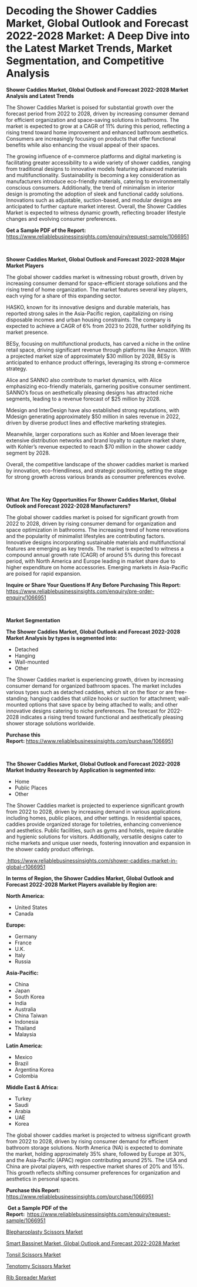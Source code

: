<p><h1>Decoding the Shower Caddies Market, Global Outlook and Forecast 2022-2028 Market: A Deep Dive into the Latest Market Trends, Market Segmentation, and Competitive Analysis</h1></p><p><strong>Shower Caddies Market, Global Outlook and Forecast 2022-2028 Market Analysis and Latest Trends</strong></p>
<p><p>The Shower Caddies Market is poised for substantial growth over the forecast period from 2022 to 2028, driven by increasing consumer demand for efficient organization and space-saving solutions in bathrooms. The market is expected to grow at a CAGR of 11% during this period, reflecting a rising trend toward home improvement and enhanced bathroom aesthetics. Consumers are increasingly focusing on products that offer functional benefits while also enhancing the visual appeal of their spaces.</p><p>The growing influence of e-commerce platforms and digital marketing is facilitating greater accessibility to a wide variety of shower caddies, ranging from traditional designs to innovative models featuring advanced materials and multifunctionality. Sustainability is becoming a key consideration as manufacturers introduce eco-friendly materials, catering to environmentally conscious consumers. Additionally, the trend of minimalism in interior design is promoting the adoption of sleek and functional caddy solutions. Innovations such as adjustable, suction-based, and modular designs are anticipated to further capture market interest. Overall, the Shower Caddies Market is expected to witness dynamic growth, reflecting broader lifestyle changes and evolving consumer preferences.</p></p>
<p><strong>Get a Sample PDF of the Report:&nbsp;</strong> <a href="https://www.reliablebusinessinsights.com/enquiry/request-sample/1066951">https://www.reliablebusinessinsights.com/enquiry/request-sample/1066951</a></p>
<p>&nbsp;</p>
<p><strong>Shower Caddies Market, Global Outlook and Forecast 2022-2028 Major Market Players</strong></p>
<p><p>The global shower caddies market is witnessing robust growth, driven by increasing consumer demand for space-efficient storage solutions and the rising trend of home organization. The market features several key players, each vying for a share of this expanding sector.</p><p>HASKO, known for its innovative designs and durable materials, has reported strong sales in the Asia-Pacific region, capitalizing on rising disposable incomes and urban housing constraints. The company is expected to achieve a CAGR of 6% from 2023 to 2028, further solidifying its market presence.</p><p>BESy, focusing on multifunctional products, has carved a niche in the online retail space, driving significant revenue through platforms like Amazon. With a projected market size of approximately $30 million by 2028, BESy is anticipated to enhance product offerings, leveraging its strong e-commerce strategy.</p><p>Alice and SANNO also contribute to market dynamics, with Alice emphasizing eco-friendly materials, garnering positive consumer sentiment. SANNO’s focus on aesthetically pleasing designs has attracted niche segments, leading to a revenue forecast of $25 million by 2028.</p><p>Mdesign and InterDesign have also established strong reputations, with Mdesign generating approximately $50 million in sales revenue in 2022, driven by diverse product lines and effective marketing strategies.</p><p>Meanwhile, larger corporations such as Kohler and Moen leverage their extensive distribution networks and brand loyalty to capture market share, with Kohler’s revenue expected to reach $70 million in the shower caddy segment by 2028.</p><p>Overall, the competitive landscape of the shower caddies market is marked by innovation, eco-friendliness, and strategic positioning, setting the stage for strong growth across various brands as consumer preferences evolve.</p></p>
<p>&nbsp;</p>
<p><strong>What Are The Key Opportunities For Shower Caddies Market, Global Outlook and Forecast 2022-2028 Manufacturers?</strong></p>
<p><p>The global shower caddies market is poised for significant growth from 2022 to 2028, driven by rising consumer demand for organization and space optimization in bathrooms. The increasing trend of home renovations and the popularity of minimalist lifestyles are contributing factors. Innovative designs incorporating sustainable materials and multifunctional features are emerging as key trends. The market is expected to witness a compound annual growth rate (CAGR) of around 5% during this forecast period, with North America and Europe leading in market share due to higher expenditure on home accessories. Emerging markets in Asia-Pacific are poised for rapid expansion.</p></p>
<p><strong>Inquire or Share Your Questions If Any Before Purchasing This Report:</strong> <a href="https://www.reliablebusinessinsights.com/enquiry/pre-order-enquiry/1066951">https://www.reliablebusinessinsights.com/enquiry/pre-order-enquiry/1066951</a></p>
<p>&nbsp;</p>
<p><strong>Market Segmentation</strong></p>
<p><strong>The Shower Caddies Market, Global Outlook and Forecast 2022-2028 Market Analysis by types is segmented into:</strong></p>
<p><ul><li>Detached</li><li>Hanging</li><li>Wall-mounted</li><li>Other</li></ul></p>
<p><p>The Shower Caddies market is experiencing growth, driven by increasing consumer demand for organized bathroom spaces. The market includes various types such as detached caddies, which sit on the floor or are free-standing; hanging caddies that utilize hooks or suction for attachment; wall-mounted options that save space by being attached to walls; and other innovative designs catering to niche preferences. The forecast for 2022-2028 indicates a rising trend toward functional and aesthetically pleasing shower storage solutions worldwide.</p></p>
<p><strong>Purchase this Report:&nbsp;</strong><a href="https://www.reliablebusinessinsights.com/purchase/1066951">https://www.reliablebusinessinsights.com/purchase/1066951</a></p>
<p>&nbsp;</p>
<p><strong>The Shower Caddies Market, Global Outlook and Forecast 2022-2028 Market Industry Research by Application is segmented into:</strong></p>
<p><ul><li>Home</li><li>Public Places</li><li>Other</li></ul></p>
<p><p>The Shower Caddies market is projected to experience significant growth from 2022 to 2028, driven by increasing demand in various applications including homes, public places, and other settings. In residential spaces, caddies provide organized storage for toiletries, enhancing convenience and aesthetics. Public facilities, such as gyms and hotels, require durable and hygienic solutions for visitors. Additionally, versatile designs cater to niche markets and unique user needs, fostering innovation and expansion in the shower caddy product offerings.</p></p>
<p><a href="https://www.reliablebusinessinsights.com/shower-caddies-market-in-global-r1066951">&nbsp;https://www.reliablebusinessinsights.com/shower-caddies-market-in-global-r1066951</a></p>
<p><strong>In terms of Region, the Shower Caddies Market, Global Outlook and Forecast 2022-2028 Market Players available by Region are:</strong></p>
<p>
    <p> <strong> North America: </strong>
        <ul>
            <li>United States</li>
            <li>Canada</li>
        </ul>
        </p> 
    <p> <strong> Europe: </strong>
        <ul>
            <li>Germany</li>
            <li>France</li>
            <li>U.K.</li>
            <li>Italy</li>
            <li>Russia</li>
        </ul>
        </p> 
    <p> <strong> Asia-Pacific: </strong>
        <ul>
            <li>China</li>
            <li>Japan</li>
            <li>South Korea</li>
            <li>India</li>
            <li>Australia</li>
            <li>China Taiwan</li>
            <li>Indonesia</li>
            <li>Thailand</li>
            <li>Malaysia</li>
        </ul>
        </p> 
    <p> <strong> Latin America: </strong>
        <ul>
            <li>Mexico</li>
            <li>Brazil</li>
            <li>Argentina Korea</li>
            <li>Colombia</li>
        </ul>
        </p> 
    <p> <strong> Middle East & Africa: </strong>
        <ul>
            <li>Turkey</li>
            <li>Saudi</li>
            <li>Arabia</li>
            <li>UAE</li>
            <li>Korea</li>
        </ul>
    </p>
    </p>
<p><p>The global shower caddies market is projected to witness significant growth from 2022 to 2028, driven by rising consumer demand for efficient bathroom storage solutions. North America (NA) is expected to dominate the market, holding approximately 35% share, followed by Europe at 30%, and the Asia-Pacific (APAC) region contributing around 25%. The USA and China are pivotal players, with respective market shares of 20% and 15%. This growth reflects shifting consumer preferences for organization and aesthetics in personal spaces.</p></p>
<p><strong>Purchase this Report: </strong><a href="https://www.reliablebusinessinsights.com/purchase/1066951">https://www.reliablebusinessinsights.com/purchase/1066951</a></p>
<p>&nbsp;<strong>Get a Sample PDF of the Report:&nbsp;&nbsp;</strong><a href="https://www.reliablebusinessinsights.com/enquiry/request-sample/1066951">https://www.reliablebusinessinsights.com/enquiry/request-sample/1066951</a></p>
<p><strong></strong></p>
<p><p><a href="https://www.linkedin.com/pulse/blepharoplasty-scissors-market-size-segmentation-trends-sjdqe?trackingId=Gwun8f0dQ6axb9AjCp39WA%3D%3D">Blepharoplasty Scissors Market</a></p><p><a href="https://github.com/seamusocallaghan/Market-Research-Report-List-1/blob/main/smart-bassinet-market-global-outlook-and-forecast-2022-2028-market.md">Smart Bassinet Market, Global Outlook and Forecast 2022-2028 Market</a></p><p><a href="https://www.linkedin.com/pulse/tonsil-scissors-market-size-share-trends-analysis-report-grhie?trackingId=U3GjgNviS0WZPt8l%2FKBbkg%3D%3D">Tonsil Scissors Market</a></p><p><a href="https://www.linkedin.com/pulse/tenotomy-scissors-market-global-regional-analysis-2024--r4uce?trackingId=UHfQIvG%2BQ2%2BP%2BfaeMPHZ4Q%3D%3D">Tenotomy Scissors Market</a></p><p><a href="https://www.linkedin.com/pulse/global-rib-spreader-market-size-share-analysis-product-uxple?trackingId=wWz18baySWGumGKIutCxlg%3D%3D">Rib Spreader Market</a></p></p>